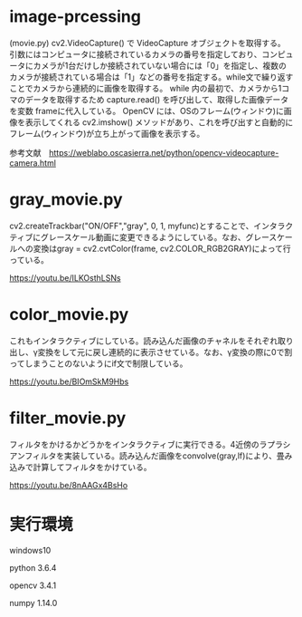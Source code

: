 # image-prcessing

(movie.py)
cv2.VideoCapture() で VideoCapture オブジェクトを取得する。 引数にはコンピュータに接続されているカメラの番号を指定しており、コンピュータにカメラが1台だけしか接続されていない場合には「0」を指定し、複数のカメラが接続されている場合は「1」などの番号を指定する。while文で繰り返すことでカメラから連続的に画像を取得する。 while 内の最初で、カメラから1コマのデータを取得するため capture.read() を呼び出して、取得した画像データを変数 frameに代入している。
OpenCV には、OSのフレーム(ウィンドウ)に画像を表示してくれる cv2.imshow() メソッドがあり、これを呼び出すと自動的にフレーム(ウィンドウ)が立ち上がって画像を表示する。

参考文献　https://weblabo.oscasierra.net/python/opencv-videocapture-camera.html

# gray_movie.py
cv2.createTrackbar("ON/OFF","gray", 0, 1, myfunc)とすることで、インタラクティブにグレースケール動画に変更できるようにしている。なお、グレースケールへの変換はgray = cv2.cvtColor(frame, cv2.COLOR_RGB2GRAY)によって行っている。

https://youtu.be/ILKOsthLSNs


# color_movie.py
これもインタラクティブにしている。読み込んだ画像のチャネルをそれぞれ取り出し、γ変換をして元に戻し連続的に表示させている。なお、γ変換の際に0で割ってしまうことのないようにif文で制限している。

https://youtu.be/BIOmSkM9Hbs


# filter_movie.py
フィルタをかけるかどうかをインタラクティブに実行できる。4近傍のラプラシアンフィルタを実装している。読み込んだ画像をconvolve(gray,lf)により、畳み込みで計算してフィルタをかけている。

https://youtu.be/8nAAGx4BsHo


# 実行環境

windows10

python 3.6.4

opencv 3.4.1

numpy 1.14.0


